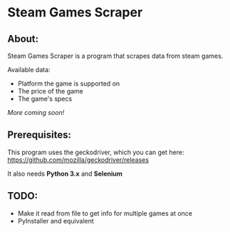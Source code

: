 # Steam Games Scraper

## About:

Steam Games Scraper is a program that scrapes data from steam games.

Available data:
* Platform the game is supported on
* The price of the game
* The game's specs

_More coming soon!_

## Prerequisites:

This program uses the geckodriver, which you can get here: https://github.com/mozilla/geckodriver/releases

It also needs **Python 3.x** and **Selenium**

## TODO:

* Make it read from file to get info for multiple games at once
* PyInstaller and equivalent 